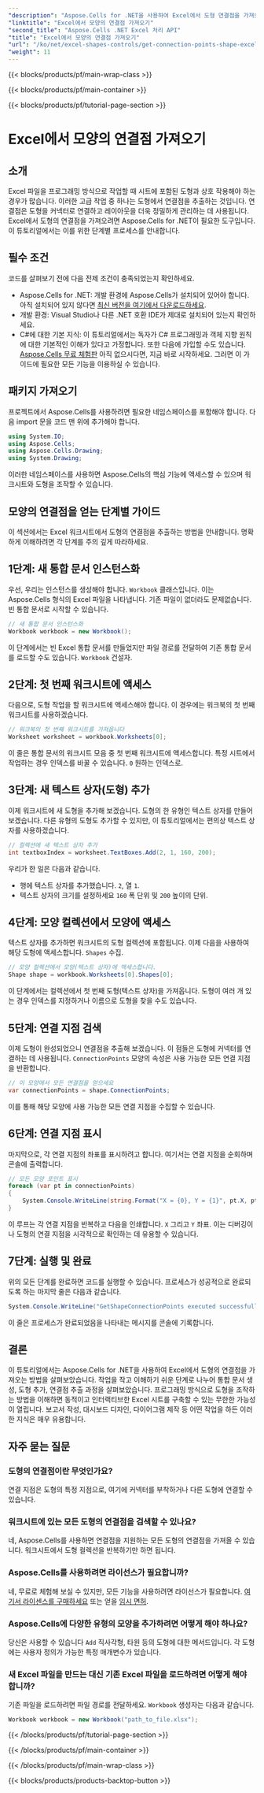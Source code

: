 ```yaml
---
"description": "Aspose.Cells for .NET을 사용하여 Excel에서 도형 연결점을 가져오는 방법을 알아보세요. 단계별 가이드를 따라 프로그래밍 방식으로 도형 연결점을 쉽게 추출하고 표시해 보세요."
"linktitle": "Excel에서 모양의 연결점 가져오기"
"second_title": "Aspose.Cells .NET Excel 처리 API"
"title": "Excel에서 모양의 연결점 가져오기"
"url": "/ko/net/excel-shapes-controls/get-connection-points-shape-excel/"
"weight": 11
---
```


{{< blocks/products/pf/main-wrap-class >}}

{{< blocks/products/pf/main-container >}}

{{< blocks/products/pf/tutorial-page-section >}}

# Excel에서 모양의 연결점 가져오기

## 소개
Excel 파일을 프로그래밍 방식으로 작업할 때 시트에 포함된 도형과 상호 작용해야 하는 경우가 많습니다. 이러한 고급 작업 중 하나는 도형에서 연결점을 추출하는 것입니다. 연결점은 도형을 커넥터로 연결하고 레이아웃을 더욱 정밀하게 관리하는 데 사용됩니다. Excel에서 도형의 연결점을 가져오려면 Aspose.Cells for .NET이 필요한 도구입니다. 이 튜토리얼에서는 이를 위한 단계별 프로세스를 안내합니다.
## 필수 조건
코드를 살펴보기 전에 다음 전제 조건이 충족되었는지 확인하세요.
- Aspose.Cells for .NET: 개발 환경에 Aspose.Cells가 설치되어 있어야 합니다. 아직 설치되어 있지 않다면 [최신 버전을 여기에서 다운로드하세요](https://releases.aspose.com/cells/net/).
- 개발 환경: Visual Studio나 다른 .NET 호환 IDE가 제대로 설치되어 있는지 확인하세요.
- C#에 대한 기본 지식: 이 튜토리얼에서는 독자가 C# 프로그래밍과 객체 지향 원칙에 대한 기본적인 이해가 있다고 가정합니다.
또한 다음에 가입할 수도 있습니다. [Aspose.Cells 무료 체험판](https://releases.aspose.com/) 아직 없으시다면, 지금 바로 시작하세요. 그러면 이 가이드에 필요한 모든 기능을 이용하실 수 있습니다.

## 패키지 가져오기
프로젝트에서 Aspose.Cells를 사용하려면 필요한 네임스페이스를 포함해야 합니다. 다음 import 문을 코드 맨 위에 추가해야 합니다.
```csharp
using System.IO;
using Aspose.Cells;
using Aspose.Cells.Drawing;
using System.Drawing;
```
이러한 네임스페이스를 사용하면 Aspose.Cells의 핵심 기능에 액세스할 수 있으며 워크시트와 도형을 조작할 수 있습니다.

## 모양의 연결점을 얻는 단계별 가이드
이 섹션에서는 Excel 워크시트에서 도형의 연결점을 추출하는 방법을 안내합니다. 명확하게 이해하려면 각 단계를 주의 깊게 따라하세요.
## 1단계: 새 통합 문서 인스턴스화
우선, 우리는 인스턴스를 생성해야 합니다. `Workbook` 클래스입니다. 이는 Aspose.Cells 형식의 Excel 파일을 나타냅니다. 기존 파일이 없더라도 문제없습니다. 빈 통합 문서로 시작할 수 있습니다.
```csharp
// 새 통합 문서 인스턴스화
Workbook workbook = new Workbook();
```
이 단계에서는 빈 Excel 통합 문서를 만들었지만 파일 경로를 전달하여 기존 통합 문서를 로드할 수도 있습니다. `Workbook` 건설자.
## 2단계: 첫 번째 워크시트에 액세스
다음으로, 도형 작업을 할 워크시트에 액세스해야 합니다. 이 경우에는 워크북의 첫 번째 워크시트를 사용하겠습니다.
```csharp
// 워크북의 첫 번째 워크시트를 가져옵니다
Worksheet worksheet = workbook.Worksheets[0];
```
이 줄은 통합 문서의 워크시트 모음 중 첫 번째 워크시트에 액세스합니다. 특정 시트에서 작업하는 경우 인덱스를 바꿀 수 있습니다. `0` 원하는 인덱스로.
## 3단계: 새 텍스트 상자(도형) 추가
이제 워크시트에 새 도형을 추가해 보겠습니다. 도형의 한 유형인 텍스트 상자를 만들어 보겠습니다. 다른 유형의 도형도 추가할 수 있지만, 이 튜토리얼에서는 편의상 텍스트 상자를 사용하겠습니다.
```csharp
// 컬렉션에 새 텍스트 상자 추가
int textboxIndex = worksheet.TextBoxes.Add(2, 1, 160, 200);
```
우리가 한 일은 다음과 같습니다.
- 행에 텍스트 상자를 추가했습니다. `2`, 열 `1`.
- 텍스트 상자의 크기를 설정하세요 `160` 폭 단위 및 `200` 높이의 단위.
## 4단계: 모양 컬렉션에서 모양에 액세스
텍스트 상자를 추가하면 워크시트의 도형 컬렉션에 포함됩니다. 이제 다음을 사용하여 해당 도형에 액세스합니다. `Shapes` 수집.
```csharp
// 모양 컬렉션에서 모양(텍스트 상자)에 액세스합니다.
Shape shape = workbook.Worksheets[0].Shapes[0];
```
이 단계에서는 컬렉션에서 첫 번째 도형(텍스트 상자)을 가져옵니다. 도형이 여러 개 있는 경우 인덱스를 지정하거나 이름으로 도형을 찾을 수도 있습니다.
## 5단계: 연결 지점 검색
이제 도형이 완성되었으니 연결점을 추출해 보겠습니다. 이 점들은 도형에 커넥터를 연결하는 데 사용됩니다. `ConnectionPoints` 모양의 속성은 사용 가능한 모든 연결 지점을 반환합니다.
```csharp
// 이 모양에서 모든 연결점을 얻으세요
var connectionPoints = shape.ConnectionPoints;
```
이를 통해 해당 모양에 사용 가능한 모든 연결 지점을 수집할 수 있습니다.
## 6단계: 연결 지점 표시
마지막으로, 각 연결 지점의 좌표를 표시하려고 합니다. 여기서는 연결 지점을 순회하며 콘솔에 출력합니다.
```csharp
// 모든 모양 포인트 표시
foreach (var pt in connectionPoints)
{
    System.Console.WriteLine(string.Format("X = {0}, Y = {1}", pt.X, pt.Y));
}
```
이 루프는 각 연결 지점을 반복하고 다음을 인쇄합니다. `X` 그리고 `Y` 좌표. 이는 디버깅이나 도형의 연결 지점을 시각적으로 확인하는 데 유용할 수 있습니다.
## 7단계: 실행 및 완료
위의 모든 단계를 완료하면 코드를 실행할 수 있습니다. 프로세스가 성공적으로 완료되도록 하는 마지막 줄은 다음과 같습니다.
```csharp
System.Console.WriteLine("GetShapeConnectionPoints executed successfully.");
```
이 줄은 프로세스가 완료되었음을 나타내는 메시지를 콘솔에 기록합니다.

## 결론
이 튜토리얼에서는 Aspose.Cells for .NET을 사용하여 Excel에서 도형의 연결점을 가져오는 방법을 살펴보았습니다. 작업을 작고 이해하기 쉬운 단계로 나누어 통합 문서 생성, 도형 추가, 연결점 추출 과정을 살펴보았습니다.
프로그래밍 방식으로 도형을 조작하는 방법을 이해하면 동적이고 인터랙티브한 Excel 시트를 구축할 수 있는 무한한 가능성이 열립니다. 보고서 작성, 대시보드 디자인, 다이어그램 제작 등 어떤 작업을 하든 이러한 지식은 매우 유용합니다.
## 자주 묻는 질문
### 도형의 연결점이란 무엇인가요?
연결 지점은 도형의 특정 지점으로, 여기에 커넥터를 부착하거나 다른 도형에 연결할 수 있습니다.
### 워크시트에 있는 모든 도형의 연결점을 검색할 수 있나요?
네, Aspose.Cells를 사용하면 연결점을 지원하는 모든 도형의 연결점을 가져올 수 있습니다. 워크시트에서 도형 컬렉션을 반복하기만 하면 됩니다.
### Aspose.Cells를 사용하려면 라이선스가 필요합니까?
네, 무료로 체험해 보실 수 있지만, 모든 기능을 사용하려면 라이선스가 필요합니다. [여기서 라이센스를 구매하세요](https://purchase.aspose.com/buy) 또는 얻을 [임시 면허](https://purchase.aspose.com/temporary-license/).
### Aspose.Cells에 다양한 유형의 모양을 추가하려면 어떻게 해야 하나요?
당신은 사용할 수 있습니다 `Add` 직사각형, 타원 등의 도형에 대한 메서드입니다. 각 도형에는 사용자 정의가 가능한 특정 매개변수가 있습니다.
### 새 Excel 파일을 만드는 대신 기존 Excel 파일을 로드하려면 어떻게 해야 합니까?
기존 파일을 로드하려면 파일 경로를 전달하세요. `Workbook` 생성자는 다음과 같습니다.  
```csharp
Workbook workbook = new Workbook("path_to_file.xlsx");
```

{{< /blocks/products/pf/tutorial-page-section >}}

{{< /blocks/products/pf/main-container >}}

{{< /blocks/products/pf/main-wrap-class >}}

{{< blocks/products/products-backtop-button >}}